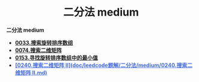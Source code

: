<h1 align="center">二分法 medium</h1>


**二分法 medium**

- <font style="font-weight:bold; color:#4169E1;text-decoration:underline;" target="_blank">[0033.搜索旋转排序数组](doc/leedcode题解/二分法/medium/0033.搜索旋转排序数组.md)</font>  
- <font style="font-weight:bold; color:#4169E1;text-decoration:underline;" target="_blank">[0074.搜索二维矩阵](doc/leedcode题解/二分法/medium/0074.搜索二维矩阵.md)</font>
- <font style="font-weight:bold; color:#4169E1;text-decoration:underline;" target="_blank">[0153.寻找旋转排序数组中的最小值](doc/leedcode题解/二分法/medium/0153.寻找旋转排序数组中的最小值.md)</font>
- <font style="font-weight:bold; color:#4169E1;text-decoration:underline;" target="_blank">[0240.搜索二维矩阵 II](doc/leedcode题解/二分法/medium/0240.搜索二维矩阵 II.md)</font>




